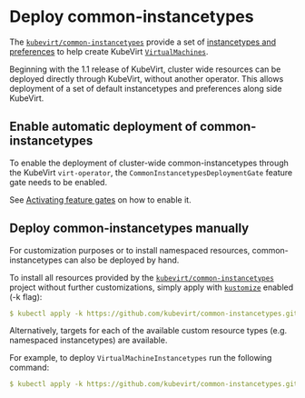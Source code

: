 # Deploy common-instancetypes

The [`kubevirt/common-instancetypes`](https://github.com/kubevirt/common-instancetypes) provide a set of [instancetypes and preferences](../virtual_machines/instancetypes.md) to help create KubeVirt [`VirtualMachines`](http://kubevirt.io/api-reference/main/definitions.html#_v1_virtualmachine).

Beginning with the 1.1 release of KubeVirt, cluster wide resources can be deployed directly through KubeVirt, without another operator.
This allows deployment of a set of default instancetypes and preferences along side KubeVirt.

## Enable automatic deployment of common-instancetypes

To enable the deployment of cluster-wide common-instancetypes through the KubeVirt `virt-operator`, the `CommonInstancetypesDeploymentGate` feature gate needs to be enabled.

See [Activating feature gates](activating_feature_gates.md) on how to enable it.

## Deploy common-instancetypes manually

For customization purposes or to install namespaced resources, common-instancetypes can also be deployed by hand.

To install all resources provided by the [`kubevirt/common-instancetypes`](https://github.com/kubevirt/common-instancetypes) project without further customizations, simply apply with [`kustomize`](https://kustomize.io/) enabled (-k flag):

```yaml
$ kubectl apply -k https://github.com/kubevirt/common-instancetypes.git
```

Alternatively, targets for each of the available custom resource types (e.g. namespaced instancetypes) are available.

For example, to deploy `VirtualMachineInstancetypes` run the following command:

```yaml
$ kubectl apply -k https://github.com/kubevirt/common-instancetypes.git/VirtualMachineInstancetypes
```
